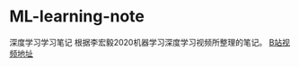 # ML-learning-note
深度学习学习笔记
根据李宏毅2020机器学习深度学习视频所整理的笔记。
[B站视频地址](https://www.bilibili.com/video/BV1JE411g7XF?p=1)
